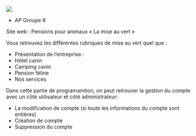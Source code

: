 <img src="general_img/logo.png"/>

* AP Groupe 6

Site web : Pensions pour animaux « La mise au vert »

Vous retrouvez les différentes rubriques de mise au vert quel que :

- Présentation de l’entreprise :
- Hôtel canin
- Camping canin
- Pension féline
- Nos services

Dans cette partie de programamtion, on peut retrouver la gestion du compte avec un côté utilisateur et côté administrateur:
- La modification de compte (si toute les informations du compte sont entières)
- Création de compte
- Suppression du compte
